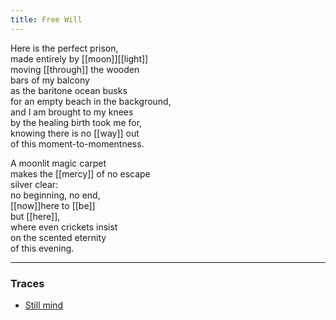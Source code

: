 ```yaml
---
title: Free Will
---
```


Here is the perfect prison,  
made entirely by [[moon]][[light]]  
moving [[through]] the wooden  
bars of my balcony  
as the baritone ocean busks  
for an empty beach in the background,   
and I am brought to my knees  
by the healing birth took me for,  
knowing there is no [[way]] out  
of this moment-to-momentness.   
  
A moonlit magic carpet  
makes the [[mercy]] of no escape  
silver clear:  
no beginning, no end,   
[[now]]here to [[be]]  
but [[here]],   
where even crickets insist  
on the scented eternity   
of this evening.   

---

### Traces

* [Still mind](https://www.youtube.com/watch?v=6uUCtkRRETw)